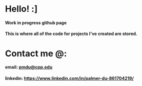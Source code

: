 #	Hello! :]
####  Work in progress github page
####
####	This is where all of the code for projects I've created are stored.

#	Contact me @:
####	email: pmdu@cpp.edu
####	linkedin: https://www.linkedin.com/in/palmer-du-861704219/
